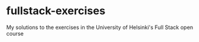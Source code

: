 # fullstack-exercises
My solutions to the exercises in the University of Helsinki's Full Stack open course
